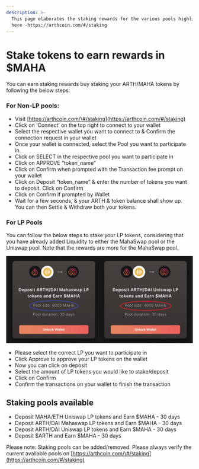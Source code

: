 ```yaml
---
description: >-
  This page elaborates the staking rewards for the various pools highlighted
  here -https://arthcoin.com/#/staking
---
```


# Stake tokens to earn rewards in $MAHA

You can earn staking rewards buy staking your ARTH/MAHA tokens by following the below steps: 

### For Non-LP pools: 

* Visit [https://arthcoin.com/\#/staking](https://arthcoin.com/#/staking)
* Click on ‘Connect’ on the top right to connect to your wallet
* Select the respective wallet you want to connect to & Confirm the connection request in your wallet
* Once your wallet is connected, select the Pool you want to participate in.
* Click on SELECT in the respective pool you want to participate in
* Click on APPROVE “token\_name”
* Click on Confirm when prompted with the Transaction fee prompt on your wallet
* Click on Deposit “token\_name” & enter the number of tokens you want to deposit. Click on Confirm
* Click on Confirm if prompted by Wallet
* Wait for a few seconds, & your ARTH & token balance shall show up. You can then Settle & Withdraw both your tokens.

### For LP Pools 

You can follow the below steps to stake your LP tokens, considering that you have already added Liquidity to either the MahaSwap pool or the Uniswap pool. Note that the rewards are more for the MahaSwap pool. 

![](../.gitbook/assets/tg_image_29727786-copy.jpeg)

* Please select the correct LP you want to participate in
* Click Approve to approve your LP tokens on the wallet
* Now you can click on deposit
* Select the amount of LP tokens you would like to stake/deposit 
* Click on Confirm 
* Confirm the transactions on your wallet to finish the transaction 

## Staking pools available

* Deposit MAHA/ETH Uniswap LP tokens and Earn $MAHA - 30 days 
* Deposit ARTH/DAI Mahaswap LP tokens and Earn $MAHA - 30 days 
* Deposit ARTH/DAI Uniswap LP tokens and Earn $MAHA - 30 days 
* Deposit $ARTH and Earn $MAHA - 30 days 

  
Please note: Staking pools can be added/removed. Please always verify the current available pools on [https://arthcoin.com/\#/staking](https://arthcoin.com/#/staking) 

